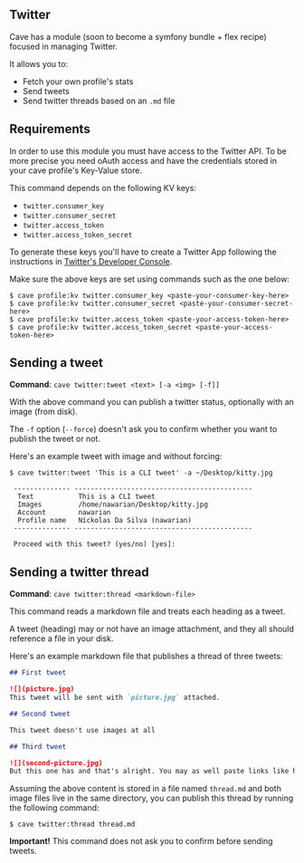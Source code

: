 Twitter 
---

Cave has a module (soon to become a symfony bundle + flex recipe) focused in managing Twitter.

It allows you to:
* Fetch your own profile's stats
* Send tweets
* Send twitter threads based on an `.md` file

## Requirements

In order to use this module you must have access to the Twitter API. To be more precise you
need oAuth access and have the credentials stored in your cave profile's Key-Value store.

This command depends on the following KV keys:
- `twitter.consumer_key`
- `twitter.consumer_secret`
- `twitter.access_token`
- `twitter.access_token_secret`

To generate these keys you'll have to create a Twitter App following the instructions
in [Twitter's Developer Console](https://developer.twitter.com/).

Make sure the above keys are set using commands such as the one below:

```
$ cave profile:kv twitter.consumer_key <paste-your-consumer-key-here>
$ cave profile:kv twitter.consumer_secret <paste-your-consumer-secret-here>
$ cave profile:kv twitter.access_token <paste-your-access-token-here>
$ cave profile:kv twitter.access_token_secret <paste-your-access-token-here>
```

## Sending a tweet

**Command**: `cave twitter:tweet <text> [-a <img> [-f]]`

With the above command you can publish a twitter status, optionally with an image (from disk).

The `-f` option (`--force`) doesn't ask you to confirm whether you want to publish the tweet or not.

Here's an example tweet with image and without forcing:

```
$ cave twitter:tweet 'This is a CLI tweet' -a ~/Desktop/kitty.jpg

 -------------- --------------------------------------------
  Text           This is a CLI tweet
  Images         /home/nawarian/Desktop/kitty.jpg
  Account        nawarian
  Profile name   Níckolas Da Silva (nawarian)
 -------------- --------------------------------------------

 Proceed with this tweet? (yes/no) [yes]:
```

## Sending a twitter thread

**Command**: `cave twitter:thread <markdown-file>`

This command reads a markdown file and treats each heading as a tweet.

A tweet (heading) may or not have an image attachment, and they all should reference a file
in your disk.

Here's an example markdown file that publishes a thread of three tweets:

```markdown
## First tweet

![](picture.jpg)
This tweet will be sent with `picture.jpg` attached.

## Second tweet

This tweet doesn't use images at all

## Third tweet

![](second-picture.jpg)
But this one has and that's alright. You may as well paste links like https://codamos.com.br !
```

Assuming the above content is stored in a file named `thread.md` and both image files live
in the same directory, you can publish this thread by running the following command:

```
$ cave twitter:thread thread.md
```

**Important!** This command does not ask you to confirm before sending tweets.
